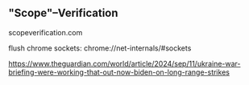 "Scope"–Verification
---
scopeverification.com

flush chrome sockets: 
chrome://net-internals/#sockets

https://www.theguardian.com/world/article/2024/sep/11/ukraine-war-briefing-were-working-that-out-now-biden-on-long-range-strikes
